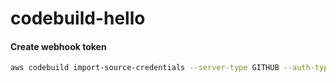 # codebuild-hello

#### Create webhook token
```bash
aws codebuild import-source-credentials --server-type GITHUB --auth-type PERSONAL_ACCESS_TOKEN --token <GITHUB_PAT>
```